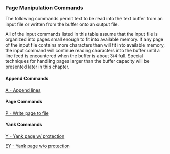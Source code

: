 ### Page Manipulation Commands

The following commands permit text to be read into the text buffer from
an input file or written from the buffer onto an output file.

All of the input commands listed in this table assume that the input file
is organized into pages small enough to fit into available memory. If any
page of the input file contains more characters than will fit into
available memory, the input command will continue reading characters into
the buffer until a line feed is encountered when the buffer is about 3/4
full. Special techniques for handling pages larger than the buffer
capacity will be presented later in this chapter.

#### Append Commands

[A - Append lines](cmds/A.md)

#### Page Commands

[P - Write page to file](cmds/P.md)

#### Yank Commands

[Y - Yank page w/ protection](cmds/Y.md)

[EY - Yank page w/o protection](cmds/EY.md)

